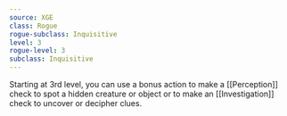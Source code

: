```yaml
---
source: XGE
class: Rogue
rogue-subclass: Inquisitive
level: 3
rogue-level: 3
subclass: Inquisitive
---
```


Starting at 3rd level, you can use a bonus action to make a [[Perception]] check to spot a hidden creature or object or to make an [[Investigation]] check to uncover or decipher clues.
